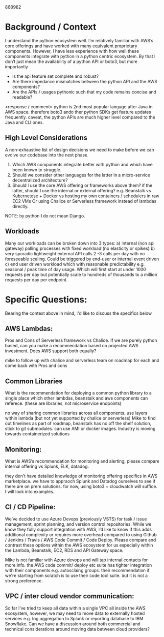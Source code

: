 868982

# Background / Context
I understand the python ecosystem well. I’m relatively familiar with AWS’s core offerings and have worked with many equivalent proprietary components. However, I have less experience with how well these components integrate with python in a python centric ecosystem. 
By that I don’t just mean the availability of a python API or boto3, but more importantly 
-	is the api feature set complete and robust? 
-	Are there impedance mismatches between the python API and the AWS components? 
-	Are the APIs / usages pythonic such that my code remains concise and readable?

<response / comment> python is 2nd most popular languge after Java in AWS space. therefore boto3 ando ther python SDKs get feature updates frequently. caveat, the python APIs are much higher level compared to the Java and CLI ones.

## High Level  Considerations 
A non-exhaustive list of design decisions we need to make before we can evolve our codebase into the next phase.
1.	Which AWS components integrate better with python and which have been known to struggle. 
2.	Should we consider other languages for the latter in a micro-service decentralized architecture?
3.	Should I use the core AWS offering or frameworks above them? if the latter, should I use the internal or external offering?
e.g. 
Beanstalk vs Kubernetese + Docker vs hosting my own containers / schedulers in raw EC2 VMs
Or
using Chalice or Serverless framework instead of lambdas directly.

NOTE: by python I do not mean Django. 


## Workloads 
Many our workloads can be broken down into 3 types:
a)	Internal (non api gateway) polling processes with fixed workload (no elasticity or spikes)
b)	very sporadic lightweight external API calls.2 -3 calls per day with no foreseeable scaling. Could be triggered by end-user or internal event driven
c)	end user driven workload which with reasonable predictability e.g. seasonal / peak time of day usage. Which will first start at under 1000 requests per day but potentially scale to hundreds of thousands to a million requests per day per endpoint.

# Specific Questions:
Bearing the context above in mind, I'd like to discuss the specifics below 

## AWS Lambdas:
Pros and Cons of Serverless framework vs Chalice. If we are purely python based, can you make a recommendation based on projected AWS investment.
Does AWS support both equally?

<response> mike to follow up with chalice and serverless team on roadmap for each and come back with Pros and cons

## Common Libraries
What is the recommendation for deploying a common python library to a single place which other lambdas, beanstalk and aws components can referece. (these are libraries, not microservice endpoints)

<response> no way of sharing common libraries across all components. 
  use layers within lambda (but not yet supported by chalice or serverless) Mike to find out timelines as part of roadmap,
  beanstalk has no off the shelf solution, stick to git submodules. can use AMI or docker images.
  Industry is moving towards containerized solutions

## Monitoring:
What is AWS’s recommendation for monitoring and alerting, please compare internal offering vs Splunk, ELK, datadog.

<response> they don't have detailed knowledge of monitoring offering specifics in AWS marketplace. we have to appraoch Splunk and Datadog ourselves to see if there are on prem solutions. for now, using boto3 + cloudwatch will suffice. I will look into examples.

## CI / CD Pipeline:
We’ve decided to use Azure Devops (previously VSTS) for task / issue management, sprint planning, and version control repositories. While we know they fully support integration with AWS, I’d like to know if this adds additional complexity or requires more overhead compared to using Github / Jenkins / Travis / AWS Code Commit / Code Deploy. Please compare and contrast these options within the AWS ecosystem for us especially within the Lambda, Beanstalk, EC2, RDS and API Gateway space.

<response> Mike is not familiar with Azure devops and will tap internal contacts for more info. the AWS code commit/ deploy etc suite has tighter integration with their components e.g. autosclaing groups. their recommendation if we're starting from scratch is to use their code tool suite. but it is not a strong preference.

## VPC / inter cloud vendor communication:
So far I’ve tried to keep all data within a single VPC all inside the AWS ecosystem, however, we may need to move data to externally hosted services e.g. log aggregation to Splunk or reporting database to IBM Snowflake. Can we have a discussion around both commercial and technical considerations around moving data between cloud providers?


